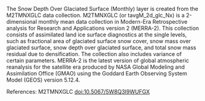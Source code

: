 The Snow Depth Over Glaciated Surface (Monthly) layer is created from the M2TMNXGLC data collection. M2TMNXGLC (or tavgM_2d_glc_Nx) is a 2-dimensional monthly mean data collection in Modern-Era Retrospective analysis for Research and Applications version 2 (MERRA-2). This collection consists of assimilated land ice surface diagnostics at the single levels, such as fractional area of glaciated surface snow cover, snow mass over glaciated surface, snow depth over glaciated surface, and total snow mass residual due to densification. The collection also includes variance of certain parameters. MERRA-2 is the latest version of global atmospheric reanalysis for the satellite era produced by NASA Global Modeling and Assimilation Office (GMAO) using the Goddard Earth Observing System Model (GEOS) version 5.12.4.

References: M2TMNXGLC [doi:10.5067/5W8Q3I9WUFGX](https://doi.org/10.5067/5W8Q3I9WUFGX)